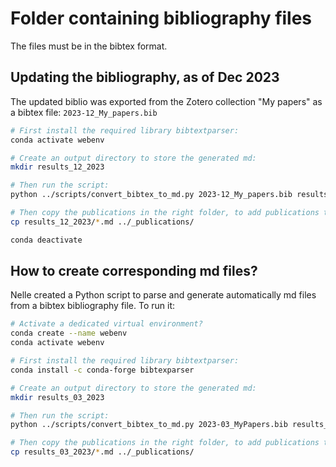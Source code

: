 # Folder containing bibliography files

The files must be in the bibtex format.

## Updating the bibliography, as of Dec 2023

The updated biblio was exported from the Zotero collection "My papers" as a bibtex file: `2023-12_My_papers.bib`


```bash
# First install the required library bibtextparser:
conda activate webenv

# Create an output directory to store the generated md:
mkdir results_12_2023

# Then run the script:
python ../scripts/convert_bibtex_to_md.py 2023-12_My_papers.bib results_12_2023/

# Then copy the publications in the right folder, to add publications to the website:
cp results_12_2023/*.md ../_publications/

conda deactivate
```

## How to create corresponding md files?

Nelle created a Python script to parse and generate automatically md files from a bibtex bibliography file. 
To run it:

```bash
# Activate a dedicated virtual environment?
conda create --name webenv
conda activate webenv

# First install the required library bibtextparser:
conda install -c conda-forge bibtexparser

# Create an output directory to store the generated md:
mkdir results_03_2023

# Then run the script:
python ../scripts/convert_bibtex_to_md.py 2023-03_MyPapers.bib results_03_2023/

# Then copy the publications in the right folder, to add publications to the website:
cp results_03_2023/*.md ../_publications/
```